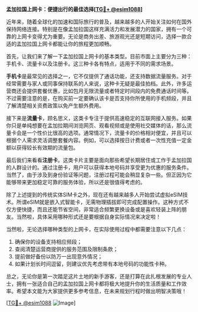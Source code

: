 **孟加拉国上网卡：便捷出行的最佳选择[[TG💪+ @esim1088](https://t.me/s/esim1088)]**

近年来，随着全球化的加速和国际旅行的普及，越来越多的人开始关注如何在国外保持网络连接。特别是在像孟加拉国这样充满活力和发展潜力的国家，拥有一个可靠的上网卡变得尤为重要。无论是商务出差、旅游观光还是短期访问，选择一款合适的孟加拉国上网卡都能让你的旅程更加顺畅。

首先，让我们来了解一下孟加拉国上网卡的基本类型。目前市面上主要分为三种：手机卡、流量卡以及注册卡。这三种卡各有特点，适用于不同的需求场景。

**手机卡**是最常见的选择之一，它不仅提供了通话功能，还支持数据流量服务。对于经常需要与家人或同事保持联系的人来说，这种卡无疑是最佳拍档。此外，许多运营商还会提供套餐优惠，比如包月无限流量或者特定时间段内的免费通话时间等。不过需要注意的是，在购买前一定要确认该卡是否支持你所使用的手机频段，并且了解清楚相关资费政策以免产生额外费用。

接下来是**流量卡**，顾名思义，这类卡专注于提供高速稳定的互联网接入服务。如果你只是单纯想要在孟加拉期间浏览网页、观看视频或是使用社交媒体的话，那么流量卡会是一个性价比很高的选项。通常情况下，流量卡的价格相对便宜，并且可以根据个人需求灵活调整套餐内容。例如，可以选择按日计费或者一次性充值一定金额以获得较长有效期的流量包。

最后我们来看看**注册卡**。这类卡片主要是面向那些希望长期居住或工作于孟加拉国的人群设计的。通过注册卡，用户可以获得本地号码并享受更为优惠的服务条件。当然了，由于涉及到身份验证等问题，注册过程可能会稍显复杂一些。但正因为它能够带来更加稳定可靠的服务体验，所以还是很值得考虑的。

除了上述提到的传统实体SIM卡之外，现在还有越来越多人开始尝试虚拟eSIM技术。所谓eSIM就是嵌入式智能卡，无需物理插拔即可完成配置操作。这种方式不仅方便快捷，而且还能节省空间，非常适合频繁更换设备或是喜欢轻装上阵的朋友。当然啦，具体采用哪种形式还是要根据自身实际情况来决定啦！

当然啦，无论选择哪种类型的上网卡，在实际使用过程中都需要注意以下几点：
1. 确保你的设备支持相应频段；
2. 查阅清楚运营商提供的服务范围及限制条款；
3. 提前做好备份以防万一出现意外情况；
4. 如果计划长时间逗留，则建议优先考虑带有本地号码的功能性卡种。

总之，无论你是第一次踏足这片土地的新手游客，还是打算在此扎根发展的专业人士，拥有一张适合自己的孟加拉国上网卡都将极大地提升你的生活质量和工作效率。希望本文能为大家提供更多参考信息，在未来规划行程时做出明智决策哦！

[[TG💪+ @esim1088](https://t.me/s/esim1088) ![Image](https://i.postimg.cc/4NQfJmqS/Snipaste-2025-05-13-00-14-12.png)]